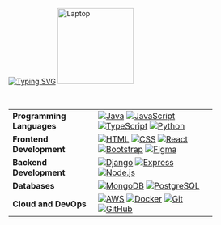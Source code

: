 <!-- Typing SVG Animation and Laptop Emoji -->
[![Typing SVG](https://readme-typing-svg.demolab.com?font=Fira+Code&size=32&pause=1000&color=00FB00&width=435&lines=Hey+there!+It's+Imran;Ready+to+collaborate%3F)](https://git.io/typing-svg)  <img src="https://raw.githubusercontent.com/Tarikul-Islam-Anik/Telegram-Animated-Emojis/main/Objects/Laptop.webp" alt="Laptop" width="150" height="150" />


<!-- Programming Skills Table -->
<br>
<table style="border-collapse: collapse; width: 80%;">

  <!-- Row: Programming Languages -->
  <tr>
    <td><strong>Programming Languages</strong></td>
    <td>
      <!-- Icons for Programming Languages -->
      <a href="https://skillicons.dev"><img src="https://skillicons.dev/icons?i=java" alt="Java" /></a>
      <a href="https://skillicons.dev"><img src="https://skillicons.dev/icons?i=javascript" alt="JavaScript" /></a>
      <a href="https://skillicons.dev"><img src="https://skillicons.dev/icons?i=typescript" alt="TypeScript" /></a>
      <a href="https://skillicons.dev"><img src="https://skillicons.dev/icons?i=python" alt="Python" /></a>
    </td>
  </tr>

  <!-- Row: Frontend Development -->
  <tr>
    <td><strong>Frontend Development</strong></td>
    <td>
      <!-- Icons for Frontend Skills -->
      <a href="https://skillicons.dev"><img src="https://skillicons.dev/icons?i=html" alt="HTML" /></a>
      <a href="https://skillicons.dev"><img src="https://skillicons.dev/icons?i=css" alt="CSS" /></a>
      <a href="https://skillicons.dev"><img src="https://skillicons.dev/icons?i=react" alt="React" /></a>
      <a href="https://skillicons.dev"><img src="https://skillicons.dev/icons?i=bootstrap" alt="Bootstrap" /></a>
      <a href="https://skillicons.dev"><img src="https://skillicons.dev/icons?i=figma" alt="Figma" /></a>
    </td>
  </tr>

  <!-- Row: Backend Development -->
  <tr>
    <td><strong>Backend Development</strong></td>
    <td>
      <!-- Icons for Backend Skills -->
      <a href="https://skillicons.dev"><img src="https://skillicons.dev/icons?i=django" alt="Django" /></a>
      <a href="https://skillicons.dev"><img src="https://skillicons.dev/icons?i=express" alt="Express" /></a>
      <a href="https://skillicons.dev"><img src="https://skillicons.dev/icons?i=nodejs" alt="Node.js" /></a>
    </td>
  </tr>

  <!-- Row: Databases -->
  <tr>
    <td><strong>Databases</strong></td>
    <td>
      <!-- Icons for Database Skills -->
      <a href="https://skillicons.dev"><img src="https://skillicons.dev/icons?i=mongodb" alt="MongoDB" /></a>
      <a href="https://skillicons.dev"><img src="https://skillicons.dev/icons?i=postgres" alt="PostgreSQL" /></a>
    </td>
  </tr>

  <!-- Row: Cloud and DevOps -->
  <tr>
    <td><strong>Cloud and DevOps</strong></td>
    <td>
      <!-- Icons for Cloud/DevOps Skills -->
      <a href="https://skillicons.dev"><img src="https://skillicons.dev/icons?i=aws" alt="AWS" /></a>
      <a href="https://skillicons.dev"><img src="https://skillicons.dev/icons?i=docker" alt="Docker" /></a>
      <a href="https://skillicons.dev"><img src="https://skillicons.dev/icons?i=git" alt="Git" /></a>
      <a href="https://skillicons.dev"><img src="https://skillicons.dev/icons?i=github" alt="GitHub" /></a>
    </td>
  </tr>

</table>

<br>



